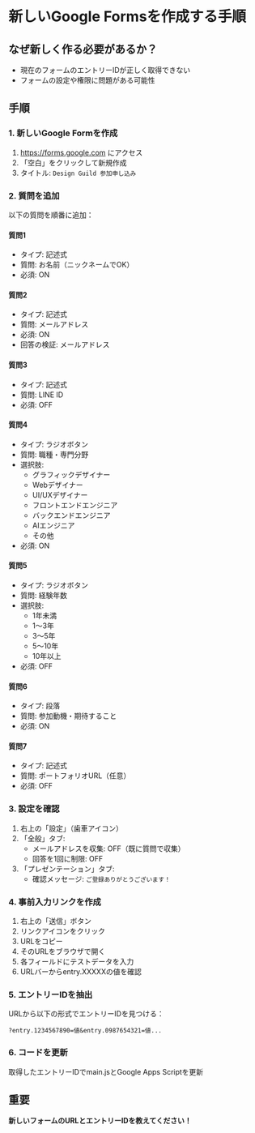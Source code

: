 # 新しいGoogle Formsを作成する手順

## なぜ新しく作る必要があるか？
- 現在のフォームのエントリーIDが正しく取得できない
- フォームの設定や権限に問題がある可能性

## 手順

### 1. 新しいGoogle Formを作成
1. https://forms.google.com にアクセス
2. 「空白」をクリックして新規作成
3. タイトル: `Design Guild 参加申し込み`

### 2. 質問を追加
以下の質問を順番に追加：

#### 質問1
- タイプ: 記述式
- 質問: お名前（ニックネームでOK）
- 必須: ON

#### 質問2
- タイプ: 記述式
- 質問: メールアドレス
- 必須: ON
- 回答の検証: メールアドレス

#### 質問3
- タイプ: 記述式
- 質問: LINE ID
- 必須: OFF

#### 質問4
- タイプ: ラジオボタン
- 質問: 職種・専門分野
- 選択肢:
  - グラフィックデザイナー
  - Webデザイナー
  - UI/UXデザイナー
  - フロントエンドエンジニア
  - バックエンドエンジニア
  - AIエンジニア
  - その他
- 必須: ON

#### 質問5
- タイプ: ラジオボタン
- 質問: 経験年数
- 選択肢:
  - 1年未満
  - 1〜3年
  - 3〜5年
  - 5〜10年
  - 10年以上
- 必須: OFF

#### 質問6
- タイプ: 段落
- 質問: 参加動機・期待すること
- 必須: ON

#### 質問7
- タイプ: 記述式
- 質問: ポートフォリオURL（任意）
- 必須: OFF

### 3. 設定を確認
1. 右上の「設定」（歯車アイコン）
2. 「全般」タブ:
   - メールアドレスを収集: OFF（既に質問で収集）
   - 回答を1回に制限: OFF
3. 「プレゼンテーション」タブ:
   - 確認メッセージ: `ご登録ありがとうございます！`

### 4. 事前入力リンクを作成
1. 右上の「送信」ボタン
2. リンクアイコンをクリック
3. URLをコピー
4. そのURLをブラウザで開く
5. 各フィールドにテストデータを入力
6. URLバーからentry.XXXXXの値を確認

### 5. エントリーIDを抽出
URLから以下の形式でエントリーIDを見つける：
```
?entry.1234567890=値&entry.0987654321=値...
```

### 6. コードを更新
取得したエントリーIDでmain.jsとGoogle Apps Scriptを更新

## 重要
**新しいフォームのURLとエントリーIDを教えてください！**